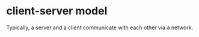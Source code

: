
# client-server model

Typically, a server and a client communicate with each other via a network.
